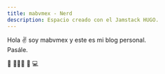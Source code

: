 ```yaml
---
title: mabvmex - Nerd
description: Espacio creado con el Jamstack HUGO.
---
```


Hola ✌️  soy mabvmex y este es mi blog personal. \
Pasále.

🚀 🧑🏽‍💻 🌮 💻
